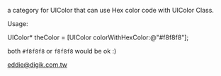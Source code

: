 a category for UIColor that can use Hex color code with UIColor Class.

Usage:

  UIColor* theColor = [UIColor colorWithHexColor:@"#f8f8f8"];

both `#f8f8f8` or `f8f8f8` would be ok :)

eddie@digik.com.tw
